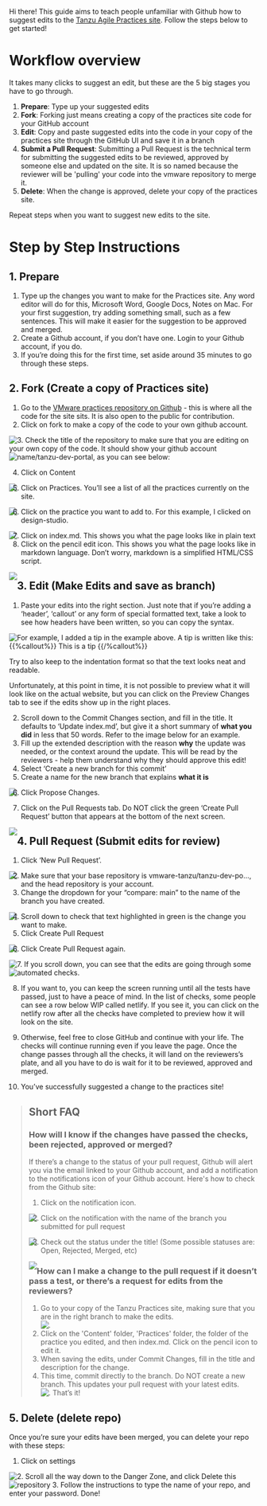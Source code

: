 
Hi there! This guide aims to teach people unfamiliar with Github how to suggest edits to the [Tanzu Agile Practices site](https://tanzu.vmware.com/developer/practices/). Follow the steps below to get started!


# Workflow overview

It takes many clicks to suggest an edit, but these are the 5 big stages you have to go through.

1. **Prepare**: Type up your suggested edits 
2. **Fork**: Forking just means creating a copy of the practices site code for your GitHub account
3. **Edit**: Copy and paste suggested edits into the code in your copy of the practices site through the GitHub UI and save it in a branch
4. **Submit a Pull Request**: Submitting a Pull Request is the technical term for submitting the suggested edits to be reviewed, approved by someone else and updated on the site. It is so named because the reviewer will be 'pulling' your code into the vmware repository to merge it. 
5. **Delete**: When the change is approved, delete your copy of the practices site.

Repeat steps when you want to suggest new edits to the site.

# Step by Step Instructions 

## 1. Prepare
1. Type up the changes you want to make for the Practices site. Any word editor will do for this, Microsoft Word, Google Docs, Notes on Mac. For your first suggestion, try adding something small, such as a few sentences. This will make it easier for the suggestion to be approved and merged.
2. Create a Github account, if you don’t have one. Login to your Github account, if you do.
3. If you’re doing this for the first time, set aside around 35 minutes to go through these steps.

## 2. Fork (Create a copy of Practices site)
1. Go to the [VMware practices repository on Github](https://github.com/vmware-tanzu/tanzu-dev-portal/tree/main/content/practices) - this is where all the code for the site sits. It is also open to the public for contribution. 
2.  Click on fork to make a copy of the code to your own github account.

<img style="float: left;" src="https://github.com/Weimankow/tanzu-dev-portal/blob/Guide-for-Contributors-New-to-Github/Images%20for%20Guide/Click%20on%20Fork.png" />
3. Check the title of the repository to make sure that you are editing on your own copy of the code. It should show your github account name/tanzu-dev-portal, as you can see below:

<img style="float: left;" src="https://github.com/Weimankow/tanzu-dev-portal/blob/Guide-for-Contributors-New-to-Github/Check%20Repo%20Title.png"  />


4. Click on Content

<img style="float: left;" src="https://github.com/Weimankow/tanzu-dev-portal/blob/Guide-for-Contributors-New-to-Github/Images%20for%20Guide/Click%20on%20Content.png"  />

5. Click on Practices. You’ll see a list of all the practices currently on the site.
<img style="float: left;" src="https://github.com/Weimankow/tanzu-dev-portal/blob/Guide-for-Contributors-New-to-Github/Images%20for%20Guide/Click%20on%20Practices.png" />

6. Click on the practice you want to add to. For this example, I clicked on design-studio.
<img style="float: left;" src="https://github.com/Weimankow/tanzu-dev-portal/blob/Guide-for-Contributors-New-to-Github/Images%20for%20Guide/Click%20on%20the%20practice%20you%20want%20to%20edit.png"  />

7. Click on index.md. This shows you what the page looks like in plain text
8. Click on the pencil edit icon. This shows you what the page looks like in markdown language. Don’t worry, markdown is a simplified HTML/CSS script. 
<img style="float: left;" src="https://github.com/Weimankow/tanzu-dev-portal/blob/Guide-for-Contributors-New-to-Github/Images%20for%20Guide/Click%20on%20Edit%20icon.png" />

## 3. Edit (Make Edits and save as branch)

1. Paste your edits into the right section. Just note that if you’re adding a ‘header’, ‘callout’ or any form of special formatted text, take a look to see how headers have been written, so you can copy the syntax. 

<img style="float: left;" src="https://github.com/Weimankow/tanzu-dev-portal/blob/Guide-for-Contributors-New-to-Github/Images%20for%20Guide/Edit%201.png" />

For example, I added a tip in the example above. A tip is written like this:
 {{%callout%}}
This is a tip
 {{/%callout%}}

Try to also keep to the indentation format so that the text looks neat and readable.

Unfortunately, at this point in time, it is not possible to preview what it will look like on the actual website, but you can click on the Preview Changes tab to see if the edits show up in the right places. 


2. Scroll down to the Commit Changes section, and fill in the title. It defaults to ‘Update index.md’, but give it a short summary of **what you did** in less that 50 words. Refer to the image below for an example.
3. Fill up the extended description with the reason **why** the update was needed, or the context around the update. This will be read by the reviewers - help them understand why they should approve this edit!
4. Select ‘Create a new branch for this commit’
5. Create a name for the new branch that explains **what it is** 
<img style="float: left;" src="https://github.com/Weimankow/tanzu-dev-portal/blob/Guide-for-Contributors-New-to-Github/Images%20for%20Guide/Edit%202-6.png" />

6. Click Propose Changes. 

7. Click on the Pull Requests tab. Do NOT click the green ‘Create Pull Request’ button that appears at the bottom of the next screen.

<img style="float: left;" src="https://github.com/Weimankow/tanzu-dev-portal/blob/Guide-for-Contributors-New-to-Github/Images%20for%20Guide/Edit%207.png" />

## 4. Pull Request (Submit edits for review)

1. Click ‘New Pull Request’. 
<img style="float: left;" src="https://github.com/Weimankow/tanzu-dev-portal/blob/Guide-for-Contributors-New-to-Github/Images%20for%20Guide/PR%201.png" />

2. Make sure that your base repository is vmware-tanzu/tanzu-dev-po..., and the head repository is your account.
3. Change the dropdown for your “compare: main” to the name of the branch you have created. 
<img style="float: left;" src="https://github.com/Weimankow/tanzu-dev-portal/blob/Guide-for-Contributors-New-to-Github/Images%20for%20Guide/PR2-3.png" />

4. Scroll down to check that text highlighted in green is the change you want to make. 
5. Click Create Pull Request
<img style="float: left;" src="https://github.com/Weimankow/tanzu-dev-portal/blob/Guide-for-Contributors-New-to-Github/Images%20for%20Guide/PR5.png" />

6. Click Create Pull Request again. 
<img style="float: left;" src="https://github.com/Weimankow/tanzu-dev-portal/blob/Guide-for-Contributors-New-to-Github/Images%20for%20Guide/PR6.png" />
7. If you scroll down, you can see that the edits are going through some automated checks. 
<img style="float: left;" src="https://github.com/Weimankow/tanzu-dev-portal/blob/Guide-for-Contributors-New-to-Github/Images%20for%20Guide/PR%207%20-%20checks.png" />

8. If you want to, you can keep the screen running until all the tests have passed, just to have a peace of mind. In the list of checks, some people can see a row below WIP called netlify. If you see it, you can click on the netlify row after all the checks have completed to preview how it will look on the site.
9. Otherwise, feel free to close GitHub and continue with your life. The checks will continue running even if you leave the page. Once the change passes through all the checks, it will land on the reviewers’s plate, and all you have to do is wait for it to be reviewed, approved and merged. 

10. You’ve successfully suggested a change to the practices site! 


> ## Short FAQ
>
> ### How will I know if the changes have passed the checks, been rejected, approved or merged?
> If there’s a change to the status of your pull request, Github will alert you via the email linked to your Github account, and add a notification to the  notifications icon of your Github account. Here's how to check from the Github site:
> 1. Click on the notification icon.
><img style="float: left;" src="https://github.com/Weimankow/tanzu-dev-portal/blob/Guide-for-Contributors-New-to-Github/Images%20for%20Guide/Notification%201.png"/>
>
> 2. Click on the notification with the name of the branch you submitted for pull request
><img style="float: left;" src="https://github.com/Weimankow/tanzu-dev-portal/blob/Guide-for-Contributors-New-to-Github/Images%20for%20Guide/Notification%202.png"/>
>
> 3. Check out the status under the title! (Some possible statuses are: Open, Rejected, Merged, etc)
><img style="float: left;" src="https://github.com/Weimankow/tanzu-dev-portal/blob/Guide-for-Contributors-New-to-Github/Images%20for%20Guide/Notification%203.png"/>
> 
> ### How can I make a change to the pull request if it doesn’t pass a test, or there’s a request for edits from the reviewers?
> 1. Go to your copy of the Tanzu Practices site, making sure that you are in the right branch to make the edits.  
> <img style="float: left;" src="https://github.com/Weimankow/tanzu-dev-portal/blob/Guide-for-Contributors-New-to-Github/Images%20for%20Guide/MkChanges%201.png" />. 
> 2. Click on the 'Content' folder, 'Practices' folder, the folder of the practice you edited, and then index.md. Click on the pencil icon to edit it.    
> 3. When saving the edits, under Commit Changes, fill in the title and description for the change.    
> 4. This time, commit directly to the branch. Do NOT create a new branch. This updates your pull request with your latest edits.     
> <img style="float: left;" src="https://github.com/Weimankow/tanzu-dev-portal/blob/Guide-for-Contributors-New-to-Github/Images%20for%20Guide/MkChanges%202.png" />. 
> That’s it!

## 5. Delete (delete repo)

Once you’re sure your edits have been merged, you can delete your repo with these steps:

1. Click on settings
<img style="float: left;" src="https://github.com/Weimankow/tanzu-dev-portal/blob/Guide-for-Contributors-New-to-Github/Images%20for%20Guide/Delete%201.png"/>
2. Scroll all the way down to the Danger Zone, and click Delete this repository
<img style="float: left;" src="https://github.com/Weimankow/tanzu-dev-portal/blob/Guide-for-Contributors-New-to-Github/Images%20for%20Guide/Delete%202.png"/>
3. Follow the instructions to type the name of your repo, and enter your password. Done!
